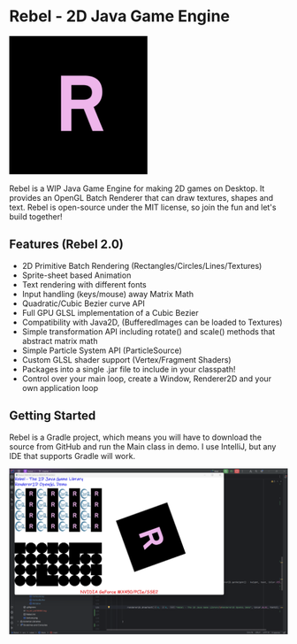 # Rebel - 2D Java Game Engine

<img src="project/logo.png" alt="isolated" width="250"/>

Rebel is a WIP Java Game Engine for making 2D games on Desktop. It provides an OpenGL Batch Renderer that can draw textures, shapes and text. Rebel is open-source under the MIT license, so join the fun and let's build together!

## Features (Rebel 2.0)

- 2D Primitive Batch Rendering (Rectangles/Circles/Lines/Textures)
- Sprite-sheet based Animation
- Text rendering with different fonts
- Input handling (keys/mouse)
  away Matrix Math
- Quadratic/Cubic Bezier curve API
- Full GPU GLSL implementation of a Cubic Bezier
- Compatibility with Java2D, (BufferedImages can be loaded to Textures)
- Simple transformation API including rotate() and scale() methods that abstract matrix math
- Simple Particle System API (ParticleSource)
- Custom GLSL shader support (Vertex/Fragment Shaders)
- Packages into a single .jar file to include in your classpath!
- Control over your main loop, create a Window, Renderer2D and your own application loop

## Getting Started

Rebel is a Gradle project, which means you will have to download the source from GitHub and run the Main class in demo. I use IntelliJ, but any IDE that supports Gradle will work.

![demo.png](project%2Fdemo.png)